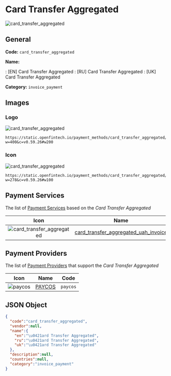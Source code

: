 
# Сard Transfer Aggregated 
![card_transfer_aggregated](https://static.openfintech.io/payment_methods/card_transfer_aggregated/logo.svg?w=400&c=v0.59.26#w200)  

## General 
**Code:** `card_transfer_aggregated` 
 
**Name:** 
 
:	[EN] Сard Transfer Aggregated 
:	[RU] Сard Transfer Aggregated 
:	[UK] Сard Transfer Aggregated 
 
**Category:** `invoice_payment` 
 

## Images 

### Logo 
![card_transfer_aggregated](https://static.openfintech.io/payment_methods/card_transfer_aggregated/logo.svg?w=400&c=v0.59.26#w200)  

```
https://static.openfintech.io/payment_methods/card_transfer_aggregated/logo.svg?w=400&c=v0.59.26#w200
```  

### Icon 
![card_transfer_aggregated](https://static.openfintech.io/payment_methods/card_transfer_aggregated/icon.svg?w=278&c=v0.59.26#w100)  

```
https://static.openfintech.io/payment_methods/card_transfer_aggregated/icon.svg?w=278&c=v0.59.26#w100
```  

## Payment Services 
 
The list of [Payment Services](/payment-services/) based on the _Сard Transfer Aggregated_ 

|Icon|Name|Code| 
|:---:|:---:|:---:| 
|![card_transfer_aggregated](https://static.openfintech.io/payment_methods/card_transfer_aggregated/icon.svg?w=278&c=v0.59.26#w100) |[card_transfer_aggregated_uah_invoice](/payment-services/card_transfer_aggregated_uah_invoice/)|`card_transfer_aggregated_uah_invoice`| 
 

## Payment Providers 
 
The list of [Payment Providers](/payment-providers/) that support the _Сard Transfer Aggregated_ 

|Icon|Name|Code| 
|:---:|:---:|:---:| 
|![paycos](https://static.openfintech.io/payment_providers/paycos/icon.svg?w=278&c=v0.59.26#w100) |[PAYCOS](/payment-providers/paycos/)|`paycos`| 
 

## JSON Object 

```json
{
  "code":"card_transfer_aggregated",
  "vendor":null,
  "name":{
    "en":"\u0421ard Transfer Aggregated",
    "ru":"\u0421ard Transfer Aggregated",
    "uk":"\u0421ard Transfer Aggregated"
  },
  "description":null,
  "countries":null,
  "category":"invoice_payment"
}
```  
